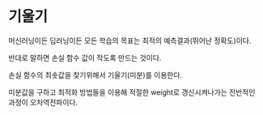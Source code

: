 # 기울기

머신러닝이든 딥러닝이든 모든 학습의 목표는 최적의 예측결과(뛰어난 정확도)이다.

반대로 말하면 손실 함수 값이 작도록 만드는 것이다.

손실 함수의 최솟값을 찾기위해서 기울기(미분)를 이용한다.

미분값을 구하고 최적화 방법들을 이용해 적절한 weight로 갱신시켜나가는 전반적인 과정이 오차역전파이다.

